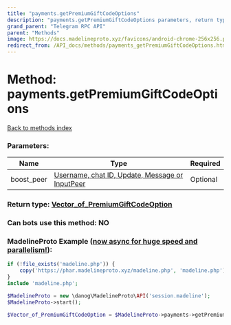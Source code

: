 ```yaml
---
title: "payments.getPremiumGiftCodeOptions"
description: "payments.getPremiumGiftCodeOptions parameters, return type and example"
grand_parent: "Telegram RPC API"
parent: "Methods"
image: https://docs.madelineproto.xyz/favicons/android-chrome-256x256.png
redirect_from: /API_docs/methods/payments_getPremiumGiftCodeOptions.html
---
```

# Method: payments.getPremiumGiftCodeOptions
[Back to methods index](index.html)



### Parameters:

| Name     |    Type       | Required |
|----------|---------------|----------|
|boost\_peer|[Username, chat ID, Update, Message or InputPeer](/API_docs/types/InputPeer.html) | Optional|


### Return type: [Vector\_of\_PremiumGiftCodeOption](/API_docs/types/PremiumGiftCodeOption.html)

### Can bots use this method: **NO**


### MadelineProto Example ([now async for huge speed and parallelism!](https://docs.madelineproto.xyz/docs/ASYNC.html)):


```php
if (!file_exists('madeline.php')) {
    copy('https://phar.madelineproto.xyz/madeline.php', 'madeline.php');
}
include 'madeline.php';

$MadelineProto = new \danog\MadelineProto\API('session.madeline');
$MadelineProto->start();

$Vector_of_PremiumGiftCodeOption = $MadelineProto->payments->getPremiumGiftCodeOptions(boost_peer: $InputPeer, );
```

